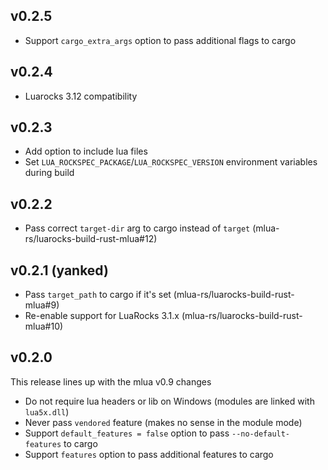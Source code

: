 ## v0.2.5

- Support `cargo_extra_args` option to pass additional flags to cargo

## v0.2.4

- Luarocks 3.12 compatibility

## v0.2.3

- Add option to include lua files
- Set `LUA_ROCKSPEC_PACKAGE`/`LUA_ROCKSPEC_VERSION` environment variables during build

## v0.2.2

- Pass correct `target-dir` arg to cargo instead of `target` (mlua-rs/luarocks-build-rust-mlua#12)

## v0.2.1 (yanked)

- Pass `target_path` to cargo if it's set (mlua-rs/luarocks-build-rust-mlua#9)
- Re-enable support for LuaRocks 3.1.x (mlua-rs/luarocks-build-rust-mlua#10)

## v0.2.0

This release lines up with the mlua v0.9 changes

- Do not require lua headers or lib on Windows (modules are linked with `lua5x.dll`)
- Never pass `vendored` feature (makes no sense in the module mode)
- Support `default_features = false` option to pass `--no-default-features` to cargo
- Support `features` option to pass additional features to cargo
